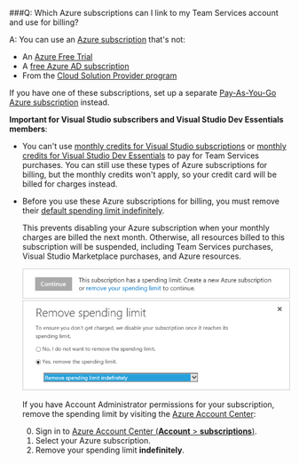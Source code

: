 


###Q: Which Azure subscriptions can I link to my Team Services account and use for billing?

A: You can use an [Azure subscription](https://azure.microsoft.com/en-us/pricing/purchase-options/) 
that's not:

*	An [Azure Free Trial](https://azure.microsoft.com/en-us/offers/ms-azr-0044p/)
*	A [free Azure AD subscription](https://technet.microsoft.com/library/dn832618.aspx)
*	From the [Cloud Solution Provider program](https://partner.microsoft.com/en-US/Solutions/cloud-reseller-overview)

If you have one of these subscriptions, set up a separate 
[Pay-As-You-Go Azure subscription](https://azure.microsoft.com/en-us/offers/ms-azr-0003p/) 
instead. 

**Important for Visual Studio subscribers and Visual Studio Dev Essentials members**:

*	You can't use [monthly credits for Visual Studio subscriptions](https://azure.microsoft.com/en-us/pricing/member-offers/msdn-benefits-details/) 
or [monthly credits for Visual Studio Dev Essentials](https://azure.microsoft.com/en-us/offers/ms-azr-0022p/) to pay for Team Services purchases. 
You can still use these types of Azure subscriptions for billing, 
but the monthly credits won't apply, so your credit card will be billed for charges instead.
 
*	Before you use these Azure subscriptions for billing, you must remove their 
[default spending limit indefinitely](https://azure.microsoft.com/en-us/pricing/spending-limits/).

    This prevents disabling your Azure subscription 
    when your monthly charges are billed the next month. 
    Otherwise, all resources billed to this subscription 
    will be suspended, including Team Services purchases,
    Visual Studio Marketplace purchases, and Azure resources.

    <img alt="Spending limit" src="_img/spending-limit.png" style="border: 1px solid #CCCCCC" />

    <img alt="Remove spending limit indefinitely" src="_img/azure-remove-spending-limit.png" style="border: 1px solid #CCCCCC" />

	If you have Account Administrator permissions for your subscription, 
	remove the spending limit by visiting the 
	[Azure Account Center](https://account.windowsazure.com):
	
	0.	Sign in to [Azure Account Center (**Account** > **subscriptions**)](https://portal.azure.com). 
	0.	Select your Azure subscription. 
	0.	Remove your spending limit **indefinitely**.
